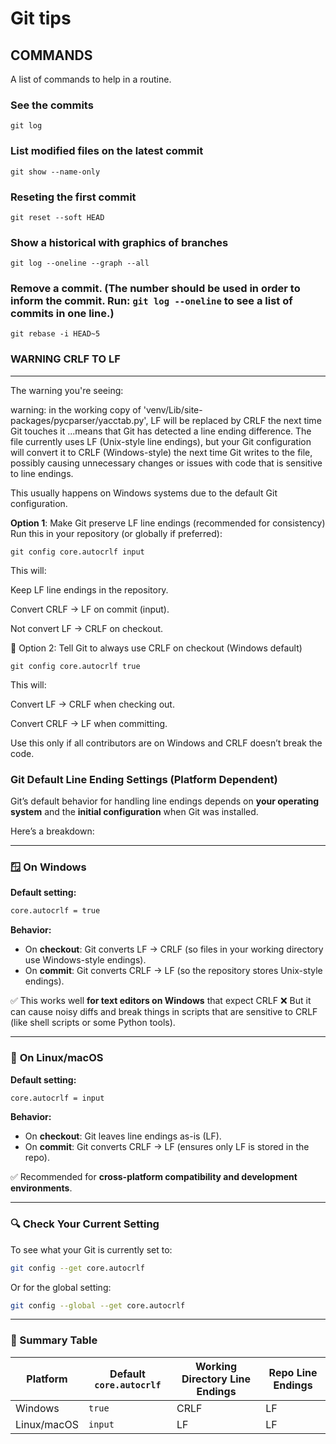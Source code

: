 # Git tips

## COMMANDS

A list of commands to help in a routine.

### See the commits
```
git log
```
### List modified files on the latest commit
```
git show --name-only
```
### Reseting the first commit 
```
git reset --soft HEAD 
```
### Show a historical with graphics of branches
```
git log --oneline --graph --all
```
### Remove a commit. (The number should be used in order to inform the commit. Run: `git log --oneline` to see a list of commits in one line.)
```
git rebase -i HEAD~5
```

### WARNING CRLF TO LF
---

The warning you're seeing:

warning: in the working copy of 'venv/Lib/site-packages/pycparser/yacctab.py', LF will be replaced by CRLF the next time Git touches it
...means that Git has detected a line ending difference. The file currently uses LF (Unix-style line endings), but your Git configuration will convert it to CRLF (Windows-style) the next time Git writes to the file, possibly causing unnecessary changes or issues with code that is sensitive to line endings.

This usually happens on Windows systems due to the default Git configuration.

**Option 1**: Make Git preserve LF line endings (recommended for consistency)
Run this in your repository (or globally if preferred):

```
git config core.autocrlf input
```

This will:

Keep LF line endings in the repository.

Convert CRLF → LF on commit (input).

Not convert LF → CRLF on checkout.

🔧 Option 2: Tell Git to always use CRLF on checkout (Windows default)

```
git config core.autocrlf true
```
This will:

Convert LF → CRLF when checking out.

Convert CRLF → LF when committing.

Use this only if all contributors are on Windows and CRLF doesn’t break the code.

### Git Default Line Ending Settings (Platform Dependent)

Git’s default behavior for handling line endings depends on **your operating system** and the **initial configuration** when Git was installed.

Here’s a breakdown:

---

### 🪟 **On Windows**

**Default setting:**

```bash
core.autocrlf = true
```

**Behavior:**

* On **checkout**: Git converts LF → CRLF (so files in your working directory use Windows-style endings).
* On **commit**: Git converts CRLF → LF (so the repository stores Unix-style endings).

✅ This works well **for text editors on Windows** that expect CRLF
❌ But it can cause noisy diffs and break things in scripts that are sensitive to CRLF (like shell scripts or some Python tools).

---

### 🐧 **On Linux/macOS**

**Default setting:**

```bash
core.autocrlf = input
```

**Behavior:**

* On **checkout**: Git leaves line endings as-is (LF).
* On **commit**: Git converts CRLF → LF (ensures only LF is stored in the repo).

✅ Recommended for **cross-platform compatibility and development environments**.

---

### 🔍 Check Your Current Setting

To see what your Git is currently set to:

```bash
git config --get core.autocrlf
```

Or for the global setting:

```bash
git config --global --get core.autocrlf
```

---

### 📌 Summary Table

| Platform    | Default `core.autocrlf` | Working Directory Line Endings | Repo Line Endings |
| ----------- | ----------------------- | ------------------------------ | ----------------- |
| Windows     | `true`                  | CRLF                           | LF                |
| Linux/macOS | `input`                 | LF                             | LF                |


